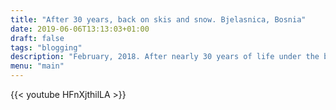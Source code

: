 ```yaml
---
title: "After 30 years, back on skis and snow. Bjelasnica, Bosnia"
date: 2019-06-06T13:13:03+01:00
draft: false
tags: "blogging"
description: "February, 2018. After nearly 30 years of life under the burning African sun, I returned to skiing. Of course, at mountain Bjelasnica located some 28km from Sarajevo in Bosnia. If not there, then where? A short video made by my wife."
menu: "main"
---
```


{{< youtube HFnXjthilLA >}}